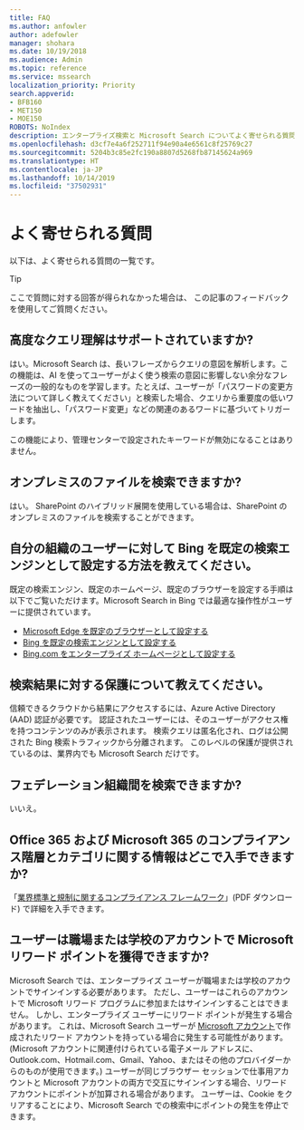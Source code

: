 ```yaml
---
title: FAQ
ms.author: anfowler
author: adefowler
manager: shohara
ms.date: 10/19/2018
ms.audience: Admin
ms.topic: reference
ms.service: mssearch
localization_priority: Priority
search.appverid:
- BFB160
- MET150
- MOE150
ROBOTS: NoIndex
description: エンタープライズ検索と Microsoft Search についてよく寄せられる質問に対する回答です
ms.openlocfilehash: d3cf7e4a6f252711f94e90a4e6561c8f25769c27
ms.sourcegitcommit: 5204b3c85e2fc190a8807d5268fb87145624a969
ms.translationtype: HT
ms.contentlocale: ja-JP
ms.lasthandoff: 10/14/2019
ms.locfileid: "37502931"
---
```

# <a name="frequently-asked-questions"></a>よく寄せられる質問

以下は、よく寄せられる質問の一覧です。

> [!TIP]
> ここで質問に対する回答が得られなかった場合は、 この記事のフィードバックを使用してご質問ください。

## <a name="is-advanced-query-understanding-supported"></a>高度なクエリ理解はサポートされていますか?

はい。Microsoft Search は、長いフレーズからクエリの意図を解析します。この機能は、AI を使ってユーザーがよく使う検索の意図に影響しない余分なフレーズの一般的なものを学習します。たとえば、ユーザーが「パスワードの変更方法について詳しく教えてください」と検索した場合、クエリから重要度の低いワードを抽出し、「パスワード変更」などの関連のあるワードに基づいてトリガーします。
  
この機能により、管理センターで設定されたキーワードが無効になることはありません。
  
## <a name="can-you-search-for-files-on-premises"></a>オンプレミスのファイルを検索できますか?

はい。 SharePoint のハイブリッド展開を使用している場合は、SharePoint のオンプレミスのファイルを検索することができます。
  
## <a name="how-do-i-make-bing-the-default-search-engine-for-people-in-my-org"></a>自分の組織のユーザーに対して Bing を既定の検索エンジンとして設定する方法を教えてください。

既定の検索エンジン、既定のホームページ、既定のブラウザーを設定する手順は以下でご覧いただけます。Microsoft Search in Bing では最適な操作性がユーザーに提供されています。

- [Microsoft Edge を既定のブラウザーとして設定する](set-default-browser.md)
- [Bing を既定の検索エンジンとして設定する](set-default-search-engine.md)
- [Bing.com をエンタープライズ ホームページとして設定する](set-default-homepage.md)

  
## <a name="how-are-my-search-results-protected"></a>検索結果に対する保護について教えてください。

信頼できるクラウドから結果にアクセスするには、Azure Active Directory (AAD) 認証が必要です。 認証されたユーザーには、そのユーザーがアクセス権を持つコンテンツのみが表示されます。 検索クエリは匿名化され、ログは公開された Bing 検索トラフィックから分離されます。 このレベルの保護が提供されているのは、業界内でも Microsoft Search だけです。

## <a name="can-i-search-across-federated-organizations"></a>フェデレーション組織間を検索できますか?

いいえ。

## <a name="where-can-i-get-info-about-office-365-and-microsoft-365-compliance-tiers-and-categories"></a>Office 365 および Microsoft 365 のコンプライアンス階層とカテゴリに関する情報はどこで入手できますか?

「[業界標準と規制に関するコンプライアンス フレームワーク](https://download.microsoft.com/download/B/2/7/B27B3EF3-8849-4C18-8BA4-5AD755728620/Compliance%20Framework_customer%20guidance.pdf)」(PDF ダウンロード) で詳細を入手できます。

## <a name="can-users-earn-microsoft-rewards-points-with-their-work-or-school-account"></a>ユーザーは職場または学校のアカウントで Microsoft リワード ポイントを獲得できますか?

Microsoft Search では、エンタープライズ ユーザーが職場または学校のアカウントでサインインする必要があります。 ただし、ユーザーはこれらのアカウントで Microsoft リワード プログラムに参加またはサインインすることはできません。 しかし、エンタープライズ ユーザーにリワード ポイントが発生する場合があります。 これは、Microsoft Search ユーザーが <a href="https://www.microsoft.com/en-us/welcome?rtc=1">Microsoft アカウント</a>で作成されたリワード アカウントを持っている場合に発生する可能性があります。 (Microsoft アカウントに関連付けられている電子メール アドレスに、Outlook.com、Hotmail.com、Gmail、Yahoo、またはその他のプロバイダーからのものが使用できます。) ユーザーが同じブラウザー セッションで仕事用アカウントと Microsoft アカウントの両方で交互にサインインする場合、リワード アカウントにポイントが加算される場合があります。 ユーザーは、Cookie をクリアすることにより、Microsoft Search での検索中にポイントの発生を停止できます。 

